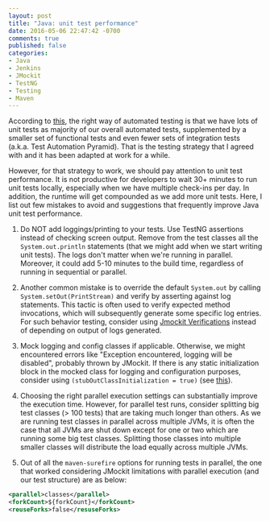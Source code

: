 ```yaml
---
layout: post
title: "Java: unit test performance"
date: 2016-05-06 22:47:42 -0700
comments: true
published: false
categories: 
- Java
- Jenkins
- JMockit
- TestNG
- Testing
- Maven
---
```


According to [this](https://www.youtube.com/watch?v=wEhu57pih5w), the right way of automated testing is that we have lots of unit tests as majority of our overall automated tests, supplemented by a smaller set of functional tests and even fewer sets of integration tests (a.k.a. Test Automation Pyramid).
That is the testing strategy that I agreed with and it has been adapted at work for a while. 

However, for that strategy to work, we should pay attention to unit test performance. 
It is not productive for developers to wait 30+ minutes to run unit tests locally, especially when we have multiple check-ins per day.
In addition, the runtime will get compounded as we add more unit tests.
Here, I list out few mistakes to avoid and suggestions that frequently improve Java unit test performance.

1) Do NOT add loggings/printing to your tests. 
Use TestNG assertions instead of checking screen output.
Remove from the test classes all the `System.out.println` statements (that we might add when we start writing unit tests).
The logs don't matter when we're running in parallel. 
Moreover, it could add 5-10 minutes to the build time, regardless of running in sequential or parallel.

2) Another common mistake is to override the default `System.out` by calling `System.setOut(PrintStream)` and verify by asserting against log statements. 
This tactic is often used to verify expected method invocations, which will subsequently generate some specific log entries.
For such behavior testing, consider using [Jmockit Verifications](https://jmockit.googlecode.com/svn-history/r2056/trunk/www/tutorial/BehaviorBasedTesting.html) instead of depending on output of logs generated.

3) Mock logging and config classes if applicable. 
Otherwise, we might encountered errors like "Exception encountered, logging will be disabled", probably thrown by JMockit.
If there is any static initialization block in the mocked class for logging and configuration purposes, consider using `(stubOutClassInitialization = true)` (see [this](/blog/2016/05/01/java-intermittent-test-failures/)).

4) Choosing the right parallel execution settings can substantially improve the execution time.
However, for parallel test runs, consider splitting big test classes (> 100 tests) that are taking much longer than others. 
As we are running test classes in parallel across multiple JVMs, it is often the case that all JVMs are shut down except for one or two which are running some big test classes. 
Splitting those classes into multiple smaller classes will distribute the load equally across multiple JVMs.

5) Out of all the `maven-surefire` options for running tests in parallel, the one that worked considering JMockit limitations with parallel execution (and our test structure) are as below:

``` xml Maven-surefire options
<parallel>classes</parallel>
<forkCount>${forkCount}</forkCount>
<reuseForks>false</resuseForks>
```
